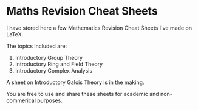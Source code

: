 # Maths Revision Cheat Sheets
I have stored here a few Mathematics Revision Cheat Sheets I've made on LaTeX.

The topics included are:
1. Introductory Group Theory
2. Introductory Ring and Field Theory
3. Introductory Complex Analysis

A sheet on Introductory Galois Theory is in the making.

You are free to use and share these sheets for academic and non-commerical purposes.
